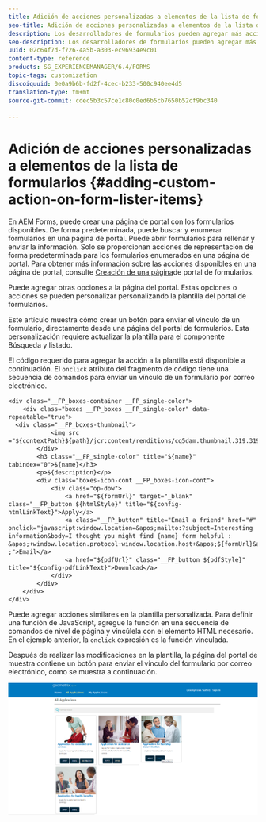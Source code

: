 ```yaml
---
title: Adición de acciones personalizadas a elementos de la lista de formularios
seo-title: Adición de acciones personalizadas a elementos de la lista de formularios
description: Los desarrolladores de formularios pueden agregar más acciones a la lista de formularios en la página del portal de formularios. De forma predeterminada, la lista de formularios permite acceder al formulario, rellenarlo y enviarlo.
seo-description: Los desarrolladores de formularios pueden agregar más acciones a la lista de formularios en la página del portal de formularios. De forma predeterminada, la lista de formularios permite acceder al formulario, rellenarlo y enviarlo.
uuid: 02c64f7d-f726-4a5b-a303-ec96934e9c01
content-type: reference
products: SG_EXPERIENCEMANAGER/6.4/FORMS
topic-tags: customization
discoiquuid: 0e0a9b6b-fd2f-4cec-b233-500c940ee4d5
translation-type: tm+mt
source-git-commit: cdec5b3c57ce1c80c0ed6b5cb7650b52cf9bc340

---
```



# Adición de acciones personalizadas a elementos de la lista de formularios {#adding-custom-action-on-form-lister-items}

En AEM Forms, puede crear una página de portal con los formularios disponibles. De forma predeterminada, puede buscar y enumerar formularios en una página de portal. Puede abrir formularios para rellenar y enviar la información. Solo se proporcionan acciones de representación de forma predeterminada para los formularios enumerados en una página de portal. Para obtener más información sobre las acciones disponibles en una página de portal, consulte [Creación de una página](/help/forms/using/creating-form-portal-page.md)de portal de formularios.

Puede agregar otras opciones a la página del portal. Estas opciones o acciones se pueden personalizar personalizando la plantilla del portal de formularios.

Este artículo muestra cómo crear un botón para enviar el vínculo de un formulario, directamente desde una página del portal de formularios. Esta personalización requiere actualizar la plantilla para el componente Búsqueda y listado.

El código requerido para agregar la acción a la plantilla está disponible a continuación. El `onclick` atributo del fragmento de código tiene una secuencia de comandos para enviar un vínculo de un formulario por correo electrónico.

```mxml
<div class="__FP_boxes-container __FP_single-color">
    <div class="boxes __FP_boxes __FP_single-color" data-repeatable="true">
  <div class="__FP_boxes-thumbnail">
            <img src ="${contextPath}${path}/jcr:content/renditions/cq5dam.thumbnail.319.319.png">
        </div>
        <h3 class="__FP_single-color" title="${name}" tabindex="0">${name}</h3>
        <p>${description}</p>
        <div class="boxes-icon-cont __FP_boxes-icon-cont">
            <div class="op-dow">
                <a href="${formUrl}" target="_blank" class="__FP_button ${htmlStyle}" title="${config-htmlLinkText}">Apply</a>
                <a class="__FP_button" title="Email a friend" href="#" onclick="javascript:window.location=&apos;mailto:?subject=Interesting information&body=I thought you might find {name} form helpful :  &apos;+window.location.protocol+window.location.host+&apos;${formUrl}&apos; ;">Email</a>
                <a href="${pdfUrl}" class="__FP_button ${pdfStyle}" title="${config-pdfLinkText}">Download</a>
            </div>
        </div>
    </div>
</div>
```

Puede agregar acciones similares en la plantilla personalizada. Para definir una función de JavaScript, agregue la función en una secuencia de comandos de nivel de página y vincúlela con el elemento HTML necesario. En el ejemplo anterior, la `onclick` expresión es la función vinculada.

Después de realizar las modificaciones en la plantilla, la página del portal de muestra contiene un botón para enviar el vínculo del formulario por correo electrónico, como se muestra a continuación.

![email](assets/email.png)

